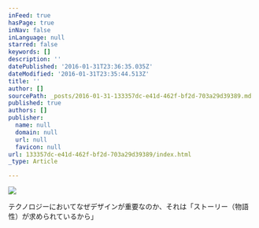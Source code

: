 ```yaml
---
inFeed: true
hasPage: true
inNav: false
inLanguage: null
starred: false
keywords: []
description: ''
datePublished: '2016-01-31T23:36:35.035Z'
dateModified: '2016-01-31T23:35:44.513Z'
title: ''
author: []
sourcePath: _posts/2016-01-31-133357dc-e41d-462f-bf2d-703a29d39389.md
published: true
authors: []
publisher:
  name: null
  domain: null
  url: null
  favicon: null
url: 133357dc-e41d-462f-bf2d-703a29d39389/index.html
_type: Article

---
```

![](https://the-grid-user-content.s3-us-west-2.amazonaws.com/3cb14b51-8e49-406a-b7aa-5ab035100468.jpg)

テクノロジーにおいてなぜデザインが重要なのか、それは「ストーリー（物語性）が求められているから」